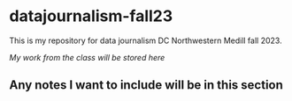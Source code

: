 # datajournalism-fall23

This is my repository for data journalism DC Northwestern Medill fall 2023. 

*My work from the class will be stored here*

## Any notes I want to include will be in this section
